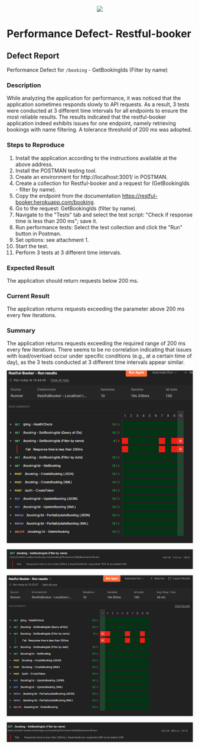 <p align="center">
    <img src="https://skillicons.dev/icons?i=github,postman,github,postman,github,postman,github,postman,github,postman,github,postman,github,postman,github" />
</p>

# Performance Defect- Restful-booker 

## Defect Report

Performance Defect for `/booking` - GetBookingIds (Filter by name)

### Description

While analyzing the application for performance, it was noticed that the application sometimes responds slowly to API requests. As a result, 3 tests were conducted at 3 different time intervals for all endpoints to ensure the most reliable results. The results indicated that the restful-booker application indeed exhibits issues for one endpoint, namely retrieving bookings with name filtering. A tolerance threshold of 200 ms was adopted.

### Steps to Reproduce

1. Install the application according to the instructions available at the above address.
2. Install the POSTMAN testing tool.
3. Create an environment for http://localhost:3001/ in POSTMAN.
4. Create a collection for Restful-booker and a request for (GetBookingIds - filter by name).
5. Copy the endpoint from the documentation https://restful-booker.herokuapp.com/booking.
6. Go to the request: GetBookingIds (filter by name).
7. Navigate to the "Tests" tab and select the test script: "Check if response time is less than 200 ms"; save it.
8. Run performance tests: Select the test collection and click the "Run" button in Postman.
9. Set options: see attachment 1.
10. Start the test.
11. Perform 3 tests at 3 different time intervals.

### Expected Result

The application should return requests below 200 ms.

### Current Result

The application returns requests exceeding the parameter above 200 ms every few iterations.

### Summary

The application returns requests exceeding the required range of 200 ms every few iterations. There seems to be no correlation indicating that issues with load/overload occur under specific conditions (e.g., at a certain time of day), as the 3 tests conducted at 3 different time intervals appear similar.


![PerformanceTests](https://github.com/JkellerX/restful-booker-API-Tests/blob/master/images/PerformanceTests.jpg)

![PerformanceTests2](https://github.com/JkellerX/restful-booker-API-Tests/blob/master/images/PerformanceTests2.jpg)

![PerformanceTests3](https://github.com/JkellerX/restful-booker-API-Tests/blob/master/images/PerformanceTests3.jpg)

![PerformanceTests4](https://github.com/JkellerX/restful-booker-API-Tests/blob/master/images/PerformanceTests4.jpg)